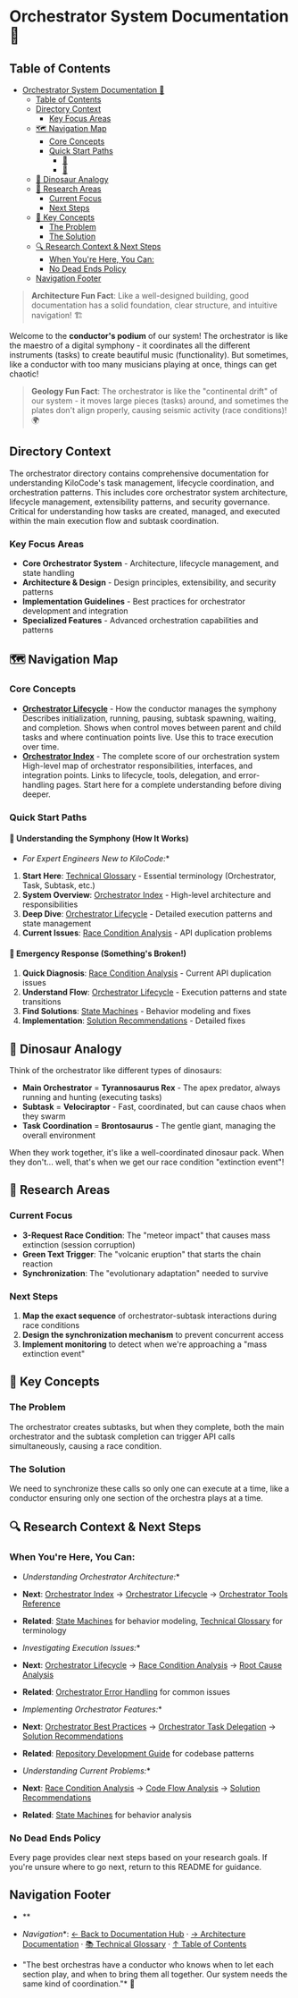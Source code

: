 # Orchestrator System Documentation 🎼
## Table of Contents

- [Orchestrator System Documentation 🎼](#orchestrator-system-documentation-)
  - [Table of Contents](#table-of-contents)
  - [Directory Context](#directory-context)
    - [Key Focus Areas](#key-focus-areas)
  - [🗺️ Navigation Map](#-navigation-map)
    - [Core Concepts](#core-concepts)
    - [Quick Start Paths](#quick-start-paths)
      - [🎵 ](#-)
      - [🚨 ](#-)
  - [🦕 Dinosaur Analogy](#-dinosaur-analogy)
  - [🔬 Research Areas](#-research-areas)
    - [Current Focus](#current-focus)
    - [Next Steps](#next-steps)
  - [🎯 Key Concepts](#-key-concepts)
    - [The Problem](#the-problem)
    - [The Solution](#the-solution)
  - [🔍 Research Context & Next Steps](#-research-context-next-steps)
    - [When You're Here, You Can:](#when-youre-here-you-can)
    - [No Dead Ends Policy](#no-dead-ends-policy)
  - [Navigation Footer](#navigation-footer)




> **Architecture Fun Fact**: Like a well-designed building, good documentation has a solid
> foundation, clear structure, and intuitive navigation! 🏗️

Welcome to the **conductor's podium** of our system! The orchestrator is like the maestro of a
digital symphony - it coordinates all the different instruments (tasks) to create beautiful music
(functionality). But sometimes, like a conductor with too many musicians playing at once, things can
get chaotic!

> **Geology Fun Fact**: The orchestrator is like the "continental drift" of our system - it moves
> large pieces (tasks) around, and sometimes the plates don't align properly, causing seismic
> activity (race conditions)! 🌍

## Directory Context

The orchestrator directory contains comprehensive documentation for understanding KiloCode's task
management, lifecycle coordination, and orchestration patterns. This includes core orchestrator
system architecture, lifecycle management, extensibility patterns, and security governance. Critical
for understanding how tasks are created, managed, and executed within the main execution flow and
subtask coordination.

### Key Focus Areas

- **Core Orchestrator System** - Architecture, lifecycle management, and state handling
- **Architecture & Design** - Design principles, extensibility, and security patterns
- **Implementation Guidelines** - Best practices for orchestrator development and integration
- **Specialized Features** - Advanced orchestration capabilities and patterns

## 🗺️ Navigation Map

### Core Concepts

- **[Orchestrator Lifecycle](ORCHESTRATOR_LIFECYCLE.md)** - How the conductor manages the symphony
  Describes initialization, running, pausing, subtask spawning, waiting, and completion. Shows when
  control moves between parent and child tasks and where continuation points live. Use this to trace
  execution over time.
- **[Orchestrator Index](../orchestrator/ORCHESTRATOR_INDEX.md)** - The complete score of our
  orchestration system
  High-level map of orchestrator responsibilities, interfaces, and integration points. Links to
  lifecycle, tools, delegation, and error-handling pages. Start here for a complete understanding
  before diving deeper.

### Quick Start Paths

#### 🎵 **Understanding the Symphony** (How It Works)

- *For Expert Engineers New to KiloCode:*\*
1. **Start Here**: [Technical Glossary](../GLOSSARY.md) - Essential terminology (Orchestrator, Task,
   Subtask, etc.)
2. **System Overview**: [Orchestrator Index](../orchestrator/ORCHESTRATOR_INDEX.md) - High-level
   architecture and
   responsibilities
3. **Deep Dive**: [Orchestrator Lifecycle](ORCHESTRATOR_LIFECYCLE.md) - Detailed execution patterns
   and state management
4. **Current Issues**: [Race Condition Analysis](../architecture/README.md) - API
   duplication problems

#### 🚨 **Emergency Response** (Something's Broken!)
1. **Quick Diagnosis**: [Race Condition Analysis](../architecture/README.md) -
   Current API duplication issues
2. **Understand Flow**: [Orchestrator Lifecycle](ORCHESTRATOR_LIFECYCLE.md) - Execution patterns and
   state transitions
3. **Find Solutions**: [State Machines](../architecture/README.md) - Behavior
   modeling and fixes
4. **Implementation**:
   [Solution Recommendations](../architecture/SOLUTION_RECOMMENDATIONS.md) - Detailed
   fixes

## 🦕 Dinosaur Analogy

Think of the orchestrator like different types of dinosaurs:

- **Main Orchestrator** = **Tyrannosaurus Rex** - The apex predator, always running and hunting
  (executing tasks)
- **Subtask** = **Velociraptor** - Fast, coordinated, but can cause chaos when they swarm
- **Task Coordination** = **Brontosaurus** - The gentle giant, managing the overall environment

When they work together, it's like a well-coordinated dinosaur pack. When they don't... well, that's
when we get our race condition "extinction event"!

## 🔬 Research Areas

### Current Focus

- **3-Request Race Condition**: The "meteor impact" that causes mass extinction (session corruption)
- **Green Text Trigger**: The "volcanic eruption" that starts the chain reaction
- **Synchronization**: The "evolutionary adaptation" needed to survive

### Next Steps
1. **Map the exact sequence** of orchestrator-subtask interactions during race conditions
2. **Design the synchronization mechanism** to prevent concurrent access
3. **Implement monitoring** to detect when we're approaching a "mass extinction event"

## 🎯 Key Concepts

### The Problem

The orchestrator creates subtasks, but when they complete, both the main orchestrator and the
subtask completion can trigger API calls simultaneously, causing a race condition.

### The Solution

We need to synchronize these calls so only one can execute at a time, like a conductor ensuring only
one section of the orchestra plays at a time.

## 🔍 Research Context & Next Steps

### When You're Here, You Can:

- *Understanding Orchestrator Architecture:*\*

- **Next**: [Orchestrator Index](../orchestrator/ORCHESTRATOR_INDEX.md) →
  [Orchestrator Lifecycle](ORCHESTRATOR_LIFECYCLE.md) →
  [Orchestrator Tools Reference](ORCHESTRATOR_TOOLS_REFERENCE.md)

- **Related**: [State Machines](../architecture/README.md) for behavior modeling,
  [Technical Glossary](../GLOSSARY.md) for terminology

- *Investigating Execution Issues:*\*

- **Next**: [Orchestrator Lifecycle](ORCHESTRATOR_LIFECYCLE.md) →
  [Race Condition Analysis](../architecture/README.md) →
  [Root Cause Analysis](../architecture/DUPLICATE_API_REQUESTS_ROOT_CAUSE_ANALYSIS.md)

- **Related**: [Orchestrator Error Handling](ORCHESTRATOR_ERROR_HANDLING.md) for common issues

- *Implementing Orchestrator Features:*\*

- **Next**: [Orchestrator Best Practices](ORCHESTRATOR_BEST_PRACTICES.md) →
  [Orchestrator Task Delegation](ORCHESTRATOR_TASK_DELEGATION.md) →
  [Solution Recommendations](../architecture/SOLUTION_RECOMMENDATIONS.md)

- **Related**: [Repository Development Guide](../architecture/GETTING_STARTED.md) for
  codebase patterns

- *Understanding Current Problems:*\*

- **Next**: [Race Condition Analysis](../architecture/README.md) →
  [Code Flow Analysis](../architecture/CODE_FLOW_ANALYSIS.md) →
  [Solution Recommendations](../architecture/SOLUTION_RECOMMENDATIONS.md)

- **Related**: [State Machines](../architecture/README.md) for behavior analysis

### No Dead Ends Policy

Every page provides clear next steps based on your research goals. If you're unsure where to go
next, return to this README for guidance.

## Navigation Footer
- \*\*

- *Navigation*\*: [← Back to Documentation Hub](../README.md) ·
[→ Architecture Documentation](../architecture/README.md) · [📚 Technical Glossary](../GLOSSARY.md)
  · [↑ Table of Contents](#-navigation-map)
- "The best orchestras have a conductor who knows when to let each section play, and when to bring
  them all together. Our system needs the same kind of coordination."\* 🎼
